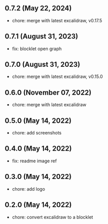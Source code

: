 ## 0.7.2 (May 22, 2024)

- chore: merge with latest excalidraw, v0.17.5

## 0.7.1 (August 31, 2023)

- fix: blocklet open graph

## 0.7.0 (August 31, 2023)

- chore: merge with latest excalidraw, v0.15.0

## 0.6.0 (November 07, 2022)

- chore: merge with latest excalidraw

## 0.5.0 (May 14, 2022)

- chore: add screenshots

## 0.4.0 (May 14, 2022)

- fix: readme image ref

## 0.3.0 (May 14, 2022)

- chore: add logo

## 0.2.0 (May 14, 2022)

- chore: convert excalidraw to a blocklet
